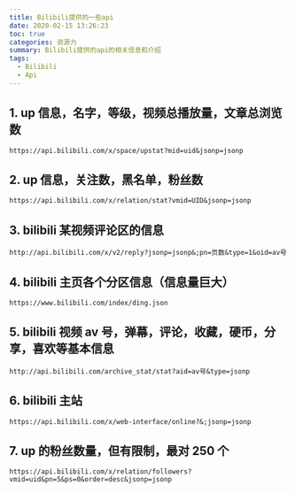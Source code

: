 ```yaml
---
title: Bilibili提供的一些api
date: 2020-02-15 13:26:23
toc: true
categories: 资源力
summary: Bilibili提供的api的相关信息和介绍
tags:
  - Bilibili
  - Api
---
```


<!--more-->

## 1. up 信息，名字，等级，视频总播放量，文章总浏览数

`https://api.bilibili.com/x/space/upstat?mid=uid&jsonp=jsonp`

## 2. up 信息，关注数，黑名单，粉丝数

`https://api.bilibili.com/x/relation/stat?vmid=UID&jsonp=jsonp`

## 3. bilibili 某视频评论区的信息

`http://api.bilibili.com/x/v2/reply?jsonp=jsonp&;pn=页数&type=1&oid=av号`

## 4. bilibili 主页各个分区信息（信息量巨大）

`https://www.bilibili.com/index/ding.json`

## 5. bilibili 视频 av 号，弹幕，评论，收藏，硬币，分享，喜欢等基本信息

`http://api.bilibili.com/archive_stat/stat?aid=av号&type=jsonp`

## 6. bilibili 主站

`https://api.bilibili.com/x/web-interface/online?&;jsonp=jsonp`

## 7. up 的粉丝数量，但有限制，最对 250 个

`https://api.bilibili.com/x/relation/followers?vmid=uid&pn=5&ps=0&order=desc&jsonp=jsonp`
